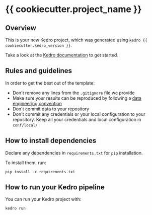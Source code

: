 # {{ cookiecutter.project_name }}

## Overview

This is your new Kedro project, which was generated using `kedro {{ cookiecutter.kedro_version }}`.

Take a look at the [Kedro documentation](https://docs.kedro.org) to get started.

## Rules and guidelines

In order to get the best out of the template:

* Don't remove any lines from the `.gitignore` file we provide
* Make sure your results can be reproduced by following a [data engineering convention](https://docs.kedro.org/en/stable/faq/faq.html#what-is-data-engineering-convention)
* Don't commit data to your repository
* Don't commit any credentials or your local configuration to your repository. Keep all your credentials and local configuration in `conf/local/`

## How to install dependencies

Declare any dependencies in `requirements.txt` for `pip` installation.

To install them, run:

```
pip install -r requirements.txt
```

## How to run your Kedro pipeline

You can run your Kedro project with:

```
kedro run
```
